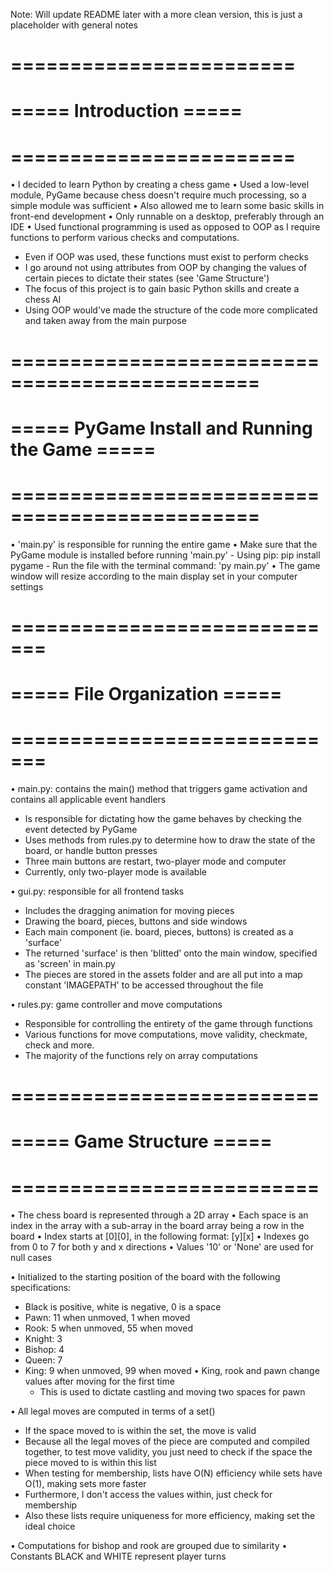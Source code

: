 Note: Will update README later with a more clean version, this is just a placeholder with general notes



#                              ========================
#                              ===== Introduction =====
#                              ========================
                              
• I decided to learn Python by creating a chess game 
• Used a low-level module, PyGame because chess doesn't require much processing, 
    so a simple module was sufficient
• Also allowed me to learn some basic skills in front-end development
• Only runnable on a desktop, preferably through an IDE
• Used functional programming is used as opposed to OOP as I require functions to perform various checks and computations. 
  - Even if OOP was used, these functions must exist to perform checks
  - I go around not using attributes from OOP by changing the values of certain pieces to dictate their states (see 'Game Structure')
  - The focus of this project is to gain basic Python skills and create a chess AI
  - Using OOP would've made the structure of the code more complicated and taken away from the main purpose
    



#                    ===============================================
#                    ===== PyGame Install and Running the Game =====
#                    ===============================================

•  'main.py' is responsible for running the entire game
• Make sure that the PyGame module is installed before running 'main.py'
    - Using pip: pip install pygame
    - Run the file with the terminal command: 'py main.py'
• The game window will resize according to the main display set in your computer settings



#                            =============================
#                            ===== File Organization =====
#                            =============================

• main.py: contains the main() method that triggers game activation and contains all applicable event handlers
  - Is responsible for dictating how the game behaves by checking the event detected by PyGame
  - Uses methods from rules.py to determine how to draw the state of the board, or handle button presses
  - Three main buttons are restart, two-player mode and computer
  - Currently, only two-player mode is available

• gui.py: responsible for all frontend tasks
   - Includes the dragging animation for moving pieces
   - Drawing the board, pieces, buttons and side windows
   - Each main component (ie. board, pieces, buttons) is created as a 'surface'
   - The returned 'surface' is then 'blitted' onto the main window, specified as 'screen' in main.py
   - The pieces are stored in the assets folder and are all put into a map constant 'IMAGEPATH' to be accessed throughout the file

• rules.py: game controller and move computations
  - Responsible for controlling the entirety of the game through functions
  - Various functions for move computations, move validity, checkmate, check and more.
  - The majority of the functions rely on array computations



#                                  ==========================
#                                  ===== Game Structure =====
#                                  ==========================

• The chess board is represented through a 2D array
• Each space is an index in the array with a sub-array in the board array being a row in the board
• Index starts at [0][0], in the following format: [y][x]
• Indexes go from 0 to 7 for both y and x directions
• Values '10' or 'None' are used for null cases

• Initialized to the starting position of the board with the following specifications:
  - Black is positive, white is negative, 0 is a space
  - Pawn: 11 when unmoved, 1 when moved
  - Rook: 5 when unmoved, 55 when moved
  - Knight: 3
  - Bishop: 4
  - Queen: 7
  - King: 9 when unmoved, 99 when moved
• King, rook and pawn change values after moving for the first time
    - This is used to dictate castling and moving two spaces for pawn

• All legal moves are computed in terms of a set()
  - If the space moved to is within the set, the move is valid
  - Because all the legal moves of the piece are computed and compiled together, to test move validity,
    you just need to check if the space the piece moved to is within this list
  - When testing for membership, lists have O(N) efficiency while sets have O(1), making sets more faster
  - Furthermore, I don't access the values within, just check for membership
  - Also these lists require uniqueness for more efficiency, making set the ideal choice

• Computations for bishop and rook are grouped due to similarity
• Constants BLACK and WHITE represent player turns
